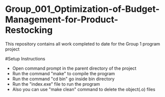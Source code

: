 # Group_001_Optimization-of-Budget-Management-for-Product-Restocking
This repository contains all work completed to date for the Group 1 program project

#Setup Instructions

- Open command prompt in the parent directory of the project
- Run the command "make" to compile the program
- Run the command "cd bin" go inside bin directory
- Run the "index.exe" file to run the program
- Also you can use "make clean" command to delete the object(.o) files